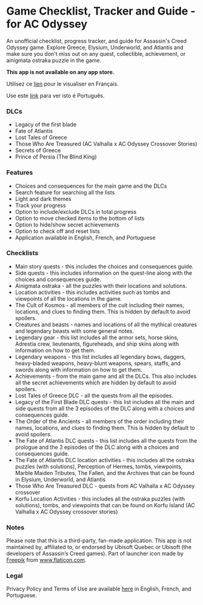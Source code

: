 # Game Checklist, Tracker and Guide - for AC Odyssey

An unofficial checklist, progress tracker, and guide for Assassin's Creed Odyssey game. Explore Greece, Elysium, Underworld, and Atlantis and make sure you don't miss out on any quest, collectible, achievement, or ainigmata ostraka puzzle in the game.

**This app is not available on any app store.**

Utilisez ce [lien](https://github.com/MMagg-dev/Game-Checklist-for-AC-Odyssey/blob/master/README_fr.md) pour le visualiser en Français.

Use este [link](https://github.com/MMagg-dev/Game-Checklist-for-AC-Odyssey/blob/master/README_pt.md) para ver isto é Português.


### DLCs
* Legacy of the first blade
* Fate of Atlantis
* Lost Tales of Greece
* Those Who Are Treasured (AC Valhalla x AC Odyssey Crossover Stories)
* Secrets of Greece
* Prince of Persia (The Blind King)

### Features
* Choices and consequences for the main game and the DLCs
* Search feature for searching all the lists
* Light and dark themes
* Track your progress
* Option to include/exclude DLCs in total progress
* Option to move checked items to the bottom of lists
* Option to hide/show secret achievements
* Option to check off and reset lists
* Application available in English, French, and Portuguese

### Checklists
* Main story quests - this includes the choices and consequences guide.
* Side quests - this includes information on the quest-line along with the choices and consequences guide.
* Ainigmata ostraka - all the puzzles with their locations and solutions.
* Location activities - this includes activities such as tombs and viewpoints of all the locations in the game.
* The Cult of Kosmos - all members of the cult including their names, locations, and clues to finding them. This is hidden by default to avoid spoilers.
* Creatures and beasts - names and locations of all the mythical creatures and legendary beasts with some general notes.
* Legendary gear - this list includes all the armor sets, horse skins, Adrestia crew, lieutenants, figureheads, and ship skins along with information on how to get them.
* Legendary weapons - this list includes all legendary bows, daggers, heavy-bladed weapons, heavy-blunt weapons, spears, staffs, and swords along with information on how to get them.
* Achievements - from the main game and all the DLCs. This also includes all the secret achievements which are hidden by default to avoid spoilers.
* Lost Tales of Greece DLC - all the quests from all the episodes.
* Legacy of the First Blade DLC quests - this list includes all the main and side quests from all the 3 episodes of the DLC along with a choices and consequences guide.
* The Order of the Ancients - all members of the order including their names, locations, and clues to finding them. This is hidden by default to avoid spoilers.
* The Fate of Atlantis DLC quests - this list includes all the quests from the prologue and the 3 episodes of the DLC along with a choices and consequences guide.
* The Fate of Atlantis DLC location activities - this includes all the ostraka puzzles (with solutions), Perception of Hermes, tombs, viewpoints, Marble Maiden Tributes, The Fallen, and the Archives that can be found in Elysium, Underworld, and Atlantis
* Those Who Are Treasured DLC - quests from AC Valhalla x AC Odyssey crossover
* Korfu Location Activities - this includes all the ostraka puzzles (with solutions), tombs, and viewpoints that can be found on Korfu Island (AC Valhalla x AC Odyssey crossover stories)



### Notes
Please note that this is a third-party, fan-made application. This app is not maintained by, affiliated to, or endorsed by Ubisoft Quebec or Ubisoft (the developers of Assassin’s Creed games).
Part of launcher icon made by <a href="https://www.flaticon.com/authors/freepik" title="Freepik">Freepik</a> from <a href="https://www.flaticon.com/" title="Flaticon">www.flaticon.com</a>.

### Legal
Privacy Policy and Terms of Use are available [here](https://github.com/MMagg-dev/Game-Checklist-for-AC-Odyssey/tree/master/Legal) in English, French, and Portuguese.
